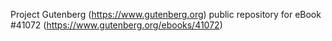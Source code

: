 Project Gutenberg (https://www.gutenberg.org) public repository for eBook #41072 (https://www.gutenberg.org/ebooks/41072)
